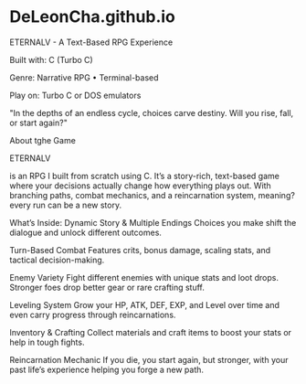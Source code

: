 # DeLeonCha.github.io
ETERNALV - A Text-Based RPG Experience

Built with: C (Turbo C)

Genre: Narrative RPG • Terminal-based

Play on: Turbo C or DOS emulators

"In the depths of an endless cycle, choices carve destiny. Will you rise, fall, or start again?"

About tghe Game

ETERNALV

is an RPG I built from scratch using C. It’s a story-rich, text-based game where your decisions actually change how 
everything plays out. With branching paths, combat mechanics, and a reincarnation system, meaning? every run can be a new story.

What’s Inside:
Dynamic Story & Multiple Endings
Choices you make shift the dialogue and unlock different outcomes.

Turn-Based Combat
Features crits, bonus damage, scaling stats, and tactical decision-making.

Enemy Variety
Fight different enemies with unique stats and loot drops. Stronger foes drop better gear or rare crafting stuff.

Leveling System
Grow your HP, ATK, DEF, EXP, and Level over time and even carry progress through reincarnations.

Inventory & Crafting
Collect materials and craft items to boost your stats or help in tough fights.

Reincarnation Mechanic
If you die, you start again, but stronger, with your past life’s experience helping you forge a new path.
